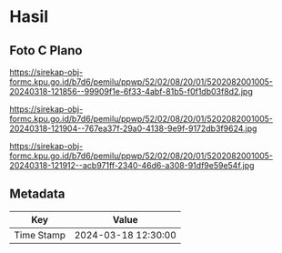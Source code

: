 # Hasil

## Foto C Plano

https://sirekap-obj-formc.kpu.go.id/b7d6/pemilu/ppwp/52/02/08/20/01/5202082001005-20240318-121856--99909f1e-6f33-4abf-81b5-f0f1db03f8d2.jpg

https://sirekap-obj-formc.kpu.go.id/b7d6/pemilu/ppwp/52/02/08/20/01/5202082001005-20240318-121904--767ea37f-29a0-4138-9e9f-9172db3f9624.jpg

https://sirekap-obj-formc.kpu.go.id/b7d6/pemilu/ppwp/52/02/08/20/01/5202082001005-20240318-121912--acb971ff-2340-46d6-a308-91df9e59e54f.jpg


## Metadata

| Key        | Value               |
| ---------- | ------------------- |
| Time Stamp | 2024-03-18 12:30:00 |



